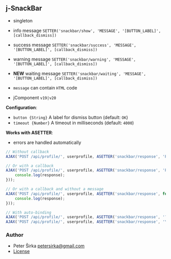 ## j-SnackBar

- singleton
- info message `SETTER('snackbar/show', 'MESSAGE', '[BUTTON_LABEL]', [callback_dismiss])`
- success message `SETTER('snackbar/success', 'MESSAGE', '[BUTTON_LABEL]', [callback_dismiss])`
- warning message `SETTER('snackbar/warning', 'MESSAGE', '[BUTTON_LABEL]', [callback_dismiss])`
- __NEW__ waiting message `SETTER('snackbar/waiting', 'MESSAGE', '[BUTTON_LABEL]', [callback_dismiss])`
- `message` can contain `HTML` code

- jComponent `v19|v20`

__Configuration__:

- `button {String}` A label for dismiss button (default: `OK`)
- `timeout {Number}` A timeout in milliseconds (default: `4000`)

__Works with ASETTER__:

- errors are handled automatically

```javascript
// Without callback
AJAX('POST /api/profile/', userprofile, ASETTER('snackbar/response', 'Profile has been saved successfully'));

// Or with a callback
AJAX('POST /api/profile/', userprofile, ASETTER('snackbar/response', 'Profile has been saved successfully', function(response) {
	console.log(response);
}));

// Or with a callback and without a message
AJAX('POST /api/profile/', userprofile, ASETTER('snackbar/response', function(response) {
	console.log(response);
}));

// With auto-binding
AJAX('POST /api/profile/', userprofile, ASETTER('snackbar/response', '?.response'));
AJAX('POST /api/profile/', userprofile, ASETTER('snackbar/response', 'Your message', '?.response'));
````

### Author

- Peter Širka <petersirka@gmail.com>
- [License](https://www.totaljs.com/license/)